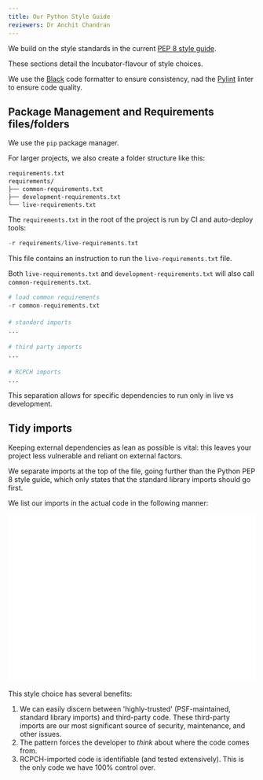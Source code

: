 ```yaml
---
title: Our Python Style Guide
reviewers: Dr Anchit Chandran
---
```


We build on the style standards in the current [PEP 8 style guide](https://peps.python.org/pep-0008/#introduction).

These sections detail the Incubator-flavour of style choices.

We use the [Black](https://github.com/psf/black) code formatter to ensure consistency, nad the [Pylint](https://pypi.org/project/pylint/) linter to ensure code quality.

## Package Management and Requirements files/folders

We use the `pip` package manager.

For larger projects, we also create a folder structure like this:

```shell
requirements.txt
requirements/
├── common-requirements.txt
├── development-requirements.txt
└── live-requirements.txt
```

The `requirements.txt` in the root of the project is run by CI and auto-deploy tools:

```py title="requirements.txt"
-r requirements/live-requirements.txt
```

This file contains an instruction to run the `live-requirements.txt` file.

Both `live-requirements.txt` and `development-requirements.txt` will also call `common-requirements.txt`.

```py title="development-requirements.txt"
# load common requirements
-r common-requirements.txt

# standard imports
...

# third party imports
...

# RCPCH imports
...
```

This separation allows for specific dependencies to run only in live vs development.

## Tidy imports

Keeping external dependencies as lean as possible is vital: this leaves your project less vulnerable and reliant on external factors.

We separate imports at the top of the file, going further than the Python PEP 8 style guide, which only states that the standard library imports should go first.

We list our imports in the actual code in the following manner:

![](tidy-imports.svg)

This style choice has several benefits:

1. We can easily discern between 'highly-trusted' (PSF-maintained, standard library imports) and third-party code. These third-party imports are our most significant source of security, maintenance, and other issues.
2. The pattern forces the developer to *think* about where the code comes from.
3. RCPCH-imported code is identifiable (and tested extensively). This is the only code we have 100% control over.
